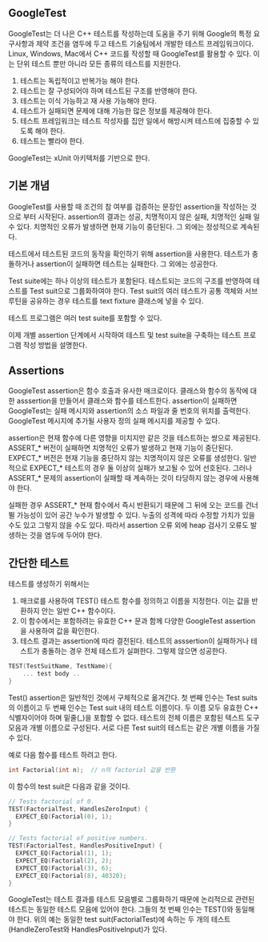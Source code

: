 ## GoogleTest

GoogleTest는 더 나은 C++ 테스트를 작성하는데 도움을 주기 위해 Google의 특정 요구사항과 제약 조건을 염두에 두고 테스트 기술팀에서 개발한 테스트 프레임워크이다. Linux, Windows, Mac에서 C++ 코드를 작성할 때 GoogleTest를 활용할 수 있다. 이는 단위 테스트 뿐만 아니라 모든 종류의 테스트를 지원한다. 

1. 테스트는 독립적이고 반복가능 해야 한다. 
2. 테스트는 잘 구성되어야 하며 테스트된 구조를 반영해야 한다.
3. 테스트는 이식 가능하고 재 사용 가능해야 한다. 
4. 테스트가 실패되면 문제에 대해 가능한 많은 정보를 제공해야 한다.
5. 테스트 프레임워크는 테스트 작성자를 집안 일에서 해방시켜 테스트에 집중할 수 있도록 해야 한다. 
6. 테스트는 빨라야 한다. 

GoogleTest는 xUnit 아키텍처를 기반으로 한다. 

## 기본 개념

GoogleTest를 사용할 때 조건의 참 여부를 검증하는 문장인 assertion을 작성하는 것으로 부터 시작된다. assertion의 결과는 성공, 치명적이지 않은 실패, 치명적인 실패 일 수 있다. 치명적인 오류가 발생하면 현재 기능이 중단된다. 그 외에는 정성적으로 계속된다. 

테스트에서 테스트된 코드의 동작을 확인하기 위해 assertion을 사용한다. 테스트가 충돌하거나 assertion이 실패하면 테스트는 실패한다. 그 외에는 성공한다. 

Test suite에는 하나 이상의 테스트가 포함된다. 테스트되는 코드의 구조를 반영하여 테스트를 Test suit으로 그룹화하여야 한다. Test suit의 여러 테스트가 공통 객체와 서브루틴을 공유하는 경우 테스트를 text fixture 클래스에 넣을 수 있다.

테스트 프로그램은 여러 test suite를 포함할 수 있다.


이제 개별 assertion 단계에서 시작하여 테스트 및 test suite을 구축하는 테스트 프로그램 작성 방법을 설명한다. 

## Assertions

GoogleTest assertion은 함수 호출과 유사한 매크로이다. 클래스와 함수의 동작에 대한 asssertion을 만들어서 클래스와 함수를 테스트한다. assertion이 실패하면 GoogleTest는 실패 메시지와 assertion의 소스 파일과 줄 번호의 위치를 출력한다. GoogleTest 메시지에 추가될 사용자 정의 실패 메시지를 제공할 수 있다. 

assertion은 현재 함수에 다른 영향을 미치지만 같은 것을 테스트하는 쌍으로 제공된다. ASSERT_* 버전이 실패하면 치명적인 오류가 발생하고 현재 기능이 중단된다. EXPECT_* 버전은 현재 기능을 중단하지 않는 치명적이지 않은 오류를 생성한다. 일반적으로 EXPECT_* 테스트의 경우 둘 이상의 실패가 보고될 수 있어 선호된다. 그러나 ASSERT_* 문제의 assertion이 실패할 때 계속하는 것이 타당하지 않는 경우에 사용해야 한다. 

실패한 경우 ASSERT_* 현재 함수에서 즉시 반환되기 때문에 그 뒤에 오는 코드를 건너뛸 가능성이 있어 공간 누수가 발생할 수 있다. 누출의 성격에 따라 수정할 가치가 있을 수도 있고 그렇지 않을 수도 있다. 따라서 assertion 오류 외에 heap 검사기 오류도 발생하는 것을 염두에 두어야 한다. 

## 간단한 테스트

테스트를 생성하기 위해서는 

1. 매크로를 사용하여 TEST() 테스트 함수를 정의하고 이름을 지정한다. 이는 값을 반환하지 안는 일반 C++ 함수이다. 
2. 이 함수에서는 포함하려는 유효한 C++ 문과 함께 다양한 GoogleTest assertion을 사용하여 값을 확인한다. 
3. 테스트 결과는 assertion에 따라 결전된다. 테스트의 asssertion이 실패하거나 테스트가 충돌하는 경우 전체 테스트가 실펴한다. 그렇제 않으면 성공한다. 

```c++
TEST(TestSuitName, TestName){
    ... test body ..
}
```
Test() assertion은 일반적인 것에서 구체적으로 옮겨간다. 첫 번째 인수는 Test suits의 이름이고 두 번째 인수는 Test suit 내의 테스트 이름이다. 두 이름 모두 유효한 C++ 식별자이어야 하며 밑줄(_)을 포함할 수 없다. 테스트의 전체 이름은 포함된 텍스트 도구 모음과 개별 이름으로 구성된다. 서로 다른 Test suit의 테스트는 같은 개별 이름을 가질수 있다. 

예로 다음 함수를 테스트 하려고 한다.

```c++
int Factorial(int n);  // n의 factorial 값을 반환
```
이 함수의 test suit은 다음과 같을 것이다.

```c++
// Tests factorial of 0.
TEST(FactorialTest, HandlesZeroInput) {
  EXPECT_EQ(Factorial(0), 1);
}

// Tests factorial of positive numbers.
TEST(FactorialTest, HandlesPositiveInput) {
  EXPECT_EQ(Factorial(1), 1);
  EXPECT_EQ(Factorial(2), 2);
  EXPECT_EQ(Factorial(3), 6);
  EXPECT_EQ(Factorial(8), 40320);
}
```
GoogleTest는 테스트 결과를 테스트 모음별로 그룹화하기 때문에 논리적으로 관련된 테스트는 동일한 테스트 모음에 있어야 한다. 그들의 첫 번째 인수는 TEST()와 동일해야 한다. 위의 예는 동일한 test suit(FactorialTest)에 속하는 두 개의 테스트(HandleZeroTest와 HandlesPositiveInput)가 있다. 

